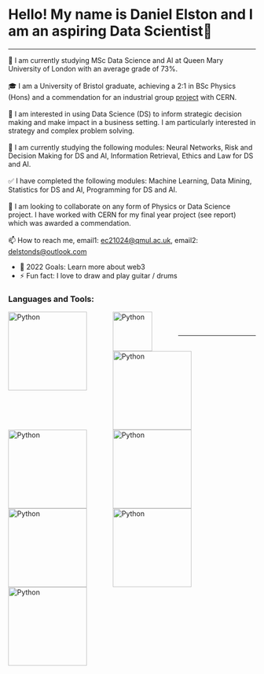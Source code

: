 # Hello! My name is Daniel Elston and I am an aspiring Data Scientist👋
---
👋 I am currently studying MSc Data Science and AI at Queen Mary University of London with an average grade of 73%.<br/>
<br/>
🎓 I am a University of Bristol graduate, achieving a 2:1 in BSc Physics (Hons) and a commendation for an industrial group [project][project] with CERN.<br/>
<br/>
👀 I am interested in using Data Science (DS) to inform strategic decision making and make impact in a business setting. I am particularly interested in strategy and complex problem solving.<br/>
<br/>
🌱 I am currently studying the following modules: Neural Networks, Risk and Decision Making for DS and AI, Information Retrieval, Ethics and Law for DS and AI.<br/>
<br/>
✅	I have completed the following modules: Machine Learning, Data Mining, Statistics for DS and AI, Programming for DS and AI.<br/>
<br/>
💞️ I am looking to collaborate on any form of Physics or Data Science project. I have worked with CERN for my final year project (see report) which was awarded a commendation.<br/><br/>
📫 How to reach me, email1: ec21024@qmul.ac.uk, email2: delstonds@outlook.com<br/>

- 🥅 2022 Goals: Learn more about web3
- ⚡ Fun fact: I love to draw and play guitar / drums

### Languages and Tools:


<img align="left" alt="Python" width="160px" src="https://www.python.org/static/img/python-logo@2x.png" style="padding-right:50px;" />
<img align="left" alt="Python" width="80px" src="https://pbs.twimg.com/profile_images/2224244757/twitter-128x128_400x400.png" style="padding-right:50px;" />
<img align="left" alt="Python" width="160px" src="https://www.python.org/static/img/python-logo@2x.png" />
<img align="left" alt="Python" width="160px" src="https://www.latex-project.org/img/latex-project-logo.svg" style="padding-right:50px;" />
<img align="left" alt="Python" width="160px" src="https://www.python.org/static/img/python-logo@2x.png" style="padding-right:50px;" />
<img align="left" alt="Python" width="160px" src="https://images.ctfassets.net/nrgyaltdicpt/6qSXAo1CYEeBn5RkKLOR64/19c74bfb9a32772e353ff25c6f0070f5/ologo_square_colour_light_bg.png" style="padding-right:50px;" />
<img align="left" alt="Python" width="160px" src="https://www.python.org/static/img/python-logo@2x.png" style="padding-right:50px;" />
<img align="left" alt="Python" width="160px" src="https://www.python.org/static/img/python-logo@2x.png" />



<br />
<br />

---

</details>

[project]: https://github.com/Daniel-Elston/LHC-Particle-Beam-Detection-for-CERN.git
